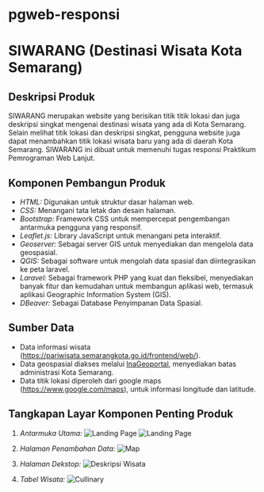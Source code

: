 # pgweb-responsi

# SIWARANG (Destinasi Wisata Kota Semarang)

## Deskripsi Produk

SIWARANG merupakan website yang berisikan titik titik lokasi dan juga deskripsi singkat mengenai destinasi wisata yang ada di Kota Semarang. Selain melihat titik lokasi dan deskripsi singkat, pengguna website juga dapat menambahkan titik lokasi wisata baru yang ada di daerah Kota Semarang. SIWARANG ini dibuat untuk memenuhi tugas responsi Praktikum Pemrograman Web Lanjut.

## Komponen Pembangun Produk

- *HTML:* Digunakan untuk struktur dasar halaman web.
- *CSS:* Menangani tata letak dan desain halaman.
- *Bootstrap:* Framework CSS untuk mempercepat pengembangan antarmuka pengguna yang responsif.
- *Leaflet.js:* Library JavaScript untuk menangani peta interaktif.
- *Geoserver:* Sebagai server GIS untuk menyediakan dan mengelola data geospasial.
- *QGIS:* Sebagai software untuk mengolah data spasial dan diintegrasikan ke peta laravel.
- *Laravel:* Sebagai framework PHP yang kuat dan fleksibel, menyediakan banyak fitur dan kemudahan untuk membangun aplikasi web, termasuk aplikasi Geographic Information System (GIS).
- *DBeaver:* Sebagai Database Penyimpanan Data Spasial.
  
## Sumber Data

- Data informasi wisata (https://pariwisata.semarangkota.go.id/frontend/web/).
- Data geospasial diakses melalui [InaGeoportal](https://www.inageoportal.id/), menyediakan batas administrasi Kota Semarang.
- Data titik lokasi diperoleh dari google maps (https://www.google.com/maps), untuk informasi longitude dan latitude.

## Tangkapan Layar Komponen Penting Produk

1. *Antarmuka Utama:*
   ![Landing Page](komponen/LD1.png)
   ![Landing Page](komponen/LD2.png)

2. *Halaman Penambahan Data:*
   ![Map]()

3. *Halaman Dekstop:*
   ![Deskripsi Wisata]()

4. *Tabel Wisata:*
   ![Cullinary]()


